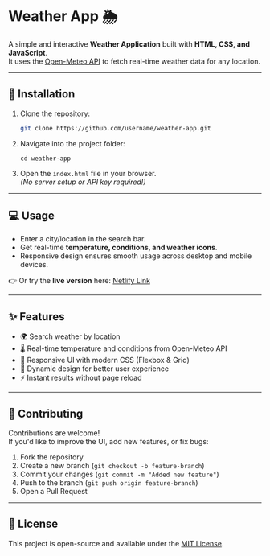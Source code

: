 # Weather App 🌦️

A simple and interactive **Weather Application** built with **HTML, CSS, and JavaScript**.  
It uses the [Open-Meteo API](https://open-meteo.com/) to fetch real-time weather data for any location.  

---

## 🚀 Installation

1. Clone the repository:
   ```bash
   git clone https://github.com/username/weather-app.git
   ```

2. Navigate into the project folder:
   ```
   cd weather-app
   ```

3. Open the `index.html` file in your browser.  
   *(No server setup or API key required!)*

---

## 💻 Usage

- Enter a city/location in the search bar.  
- Get real-time **temperature, conditions, and weather icons**.  
- Responsive design ensures smooth usage across desktop and mobile devices.  

👉 Or try the **live version** here: [Netlify Link](https://dev-zeewheatherapp.netlify.app/)

---

## ✨ Features

- 🌍 Search weather by location  
- 🌡️ Real-time temperature and conditions from Open-Meteo API  
- 📱 Responsive UI with modern CSS (Flexbox & Grid)  
- 🎨 Dynamic design for better user experience  
- ⚡ Instant results without page reload  

---

## 🤝 Contributing

Contributions are welcome!  
If you'd like to improve the UI, add new features, or fix bugs:  

1. Fork the repository  
2. Create a new branch (`git checkout -b feature-branch`)  
3. Commit your changes (`git commit -m "Added new feature"`)  
4. Push to the branch (`git push origin feature-branch`)  
5. Open a Pull Request  

---

## 📜 License

This project is open-source and available under the [MIT License](LICENSE).  
